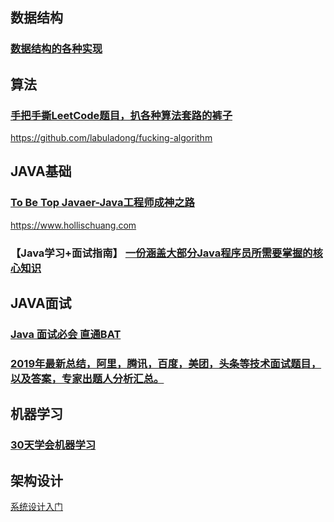 ## 数据结构
### [数据结构的各种实现](https://github.com/wangzheng0822/algo/)

## 算法
### [手把手撕LeetCode题目，扒各种算法套路的裤子](https:://labuladong.gitbook.io/algo/)

https://github.com/labuladong/fucking-algorithm

## JAVA基础

### [To Be Top Javaer-Java工程师成神之路](https://github.com/hollischuang/toBeTopJavaer)

https://www.hollischuang.com

### 【Java学习+面试指南】 [一份涵盖大部分Java程序员所需要掌握的核心知识](https://gitee.com/SnailClimb/JavaGuide)

## JAVA面试

### [Java 面试必会 直通BAT](https://github.com/gzc426/Java-Interview)


### [2019年最新总结，阿里，腾讯，百度，美团，头条等技术面试题目，以及答案，专家出题人分析汇总。](https://github.com/0voice/interview_internal_reference)

## 机器学习
### [30天学会机器学习](https:://github.com/lyhue1991/eat_tensorflow2_in_30_days)

## 架构设计

[系统设计入门](https:://github.com/donnemartin/system-design-primer/blob/master/README-zh-Hans.md)